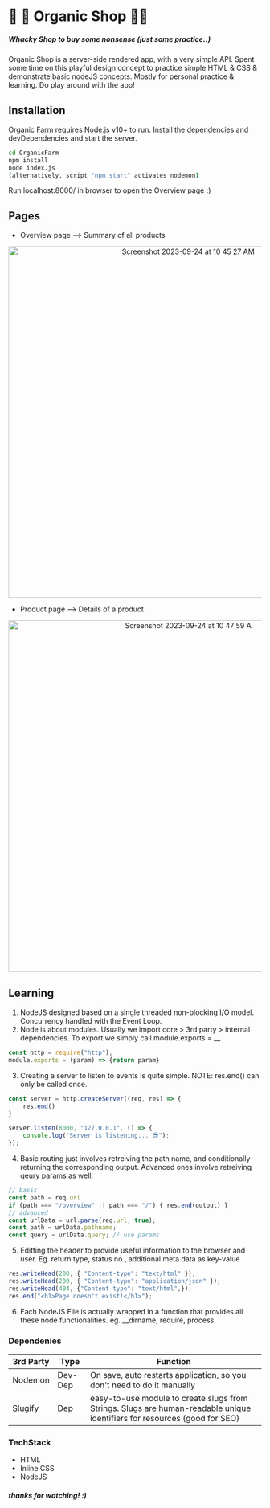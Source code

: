 # 🧀 🥦 Organic Shop 🥕🥑
##### Whacky Shop to buy some nonsense (just some practice..)
Organic Shop is a server-side rendered app, with a very simple API. Spent some time on this playful design concept to practice simple HTML & CSS & demonstrate basic nodeJS concepts. Mostly for personal practice & learning. Do play around with the app! 
## Installation
Organic Farm requires [Node.js](https://nodejs.org/) v10+ to run.
Install the dependencies and devDependencies and start the server.
```sh
cd OrganicFarm
npm install 
node index.js
(alternatively, script "npm start" activates nodemon)
```
Run localhost:8000/ in browser to open the Overview page :) 

## Pages
- Overview page -->  Summary of all products 

<p align="center">
  <img width="700" alt="Screenshot 2023-09-24 at 10 45 27 AM" src="https://github.com/ComputeJason/OrganicShop/assets/65109081/6bf77149-5349-4841-9ea4-0d964e8398dd">
</p>


- Product page -->  Details of a product

<p align="center">
  <img width="700" alt="Screenshot 2023-09-24 at 10 47 59 A" src="https://github.com/ComputeJason/OrganicShop/assets/65109081/d551fd01-aad4-467a-a963-dee85632bd45">
</p>




## Learning
1) NodeJS designed based on a single threaded non-blocking I/O model. Concurrency handled with the Event Loop.
2) Node is about modules. Usually we import core > 3rd party > internal dependencies. To export we simply call module.exports = __
```js
const http = require("http");
module.exports = (param) => {return param}
```

3) Creating a server to listen to events is quite simple. NOTE: res.end() can only be called once. 
```js
const server = http.createServer((req, res) => { 
    res.end() 
}

server.listen(8000, "127.0.0.1", () => {
	console.log("Server is listening... 😎");
});
```
4) Basic routing just involves retreiving the path name, and conditionally returning the corresponding output. Advanced ones involve retreiving qeury params as well. 
```js
// basic 
const path = req.url
if (path === "/overview" || path === "/") { res.end(output) } 
// advanced
const urlData = url.parse(req.url, true);
const path = urlData.pathname; 
const query = urlData.query; // use params 
```
5) Editting the header to provide useful information to the browser and user. Eg. return type, status no., additional meta data as key-value
```js
res.writeHead(200, { "Content-type": "text/html" });
res.writeHead(200, { "Content-type": "application/json" });
res.writeHead(404, {"Content-type": "text/html",});
res.end("<h1>Page doesn't exist!</h1>");
```
6) Each NodeJS File is actually wrapped in a function that provides all these node functionalities. eg. __dirname, require, process
### Dependenies
| 3rd Party | Type | Function |
| ------ | ------ | ------ |
| Nodemon | Dev-Dep | On save, auto restarts application, so you don't need to do it manually |
| Slugify | Dep | easy-to-use module to create slugs from Strings. Slugs are human-readable unique identifiers for resources (good for SEO) |
### TechStack
- HTML
- Inline CSS
- NodeJS 
##### thanks for watching! :) 
